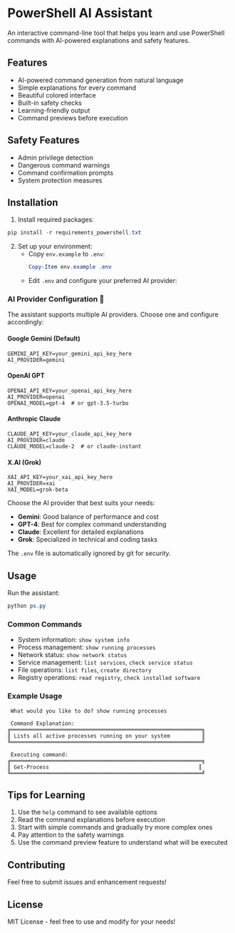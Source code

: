 # PowerShell AI Assistant 

An interactive command-line tool that helps you learn and use PowerShell commands with AI-powered explanations and safety features.

## Features 

-  AI-powered command generation from natural language
-  Simple explanations for every command
-  Beautiful colored interface
-  Built-in safety checks
-  Learning-friendly output
-  Command previews before execution

## Safety Features 

-  Admin privilege detection
-  Dangerous command warnings
-  Command confirmation prompts
-  System protection measures

## Installation 

1. Install required packages:
```powershell
pip install -r requirements_powershell.txt
```

2. Set up your environment:
   - Copy `env.example` to `.env`:
     ```powershell
     Copy-Item env.example .env
     ```
   - Edit `.env` and configure your preferred AI provider:

### AI Provider Configuration 🤖

The assistant supports multiple AI providers. Choose one and configure accordingly:

#### Google Gemini (Default)
```env
GEMINI_API_KEY=your_gemini_api_key_here
AI_PROVIDER=gemini
```

#### OpenAI GPT
```env
OPENAI_API_KEY=your_openai_api_key_here
AI_PROVIDER=openai
OPENAI_MODEL=gpt-4  # or gpt-3.5-turbo
```

#### Anthropic Claude
```env
CLAUDE_API_KEY=your_claude_api_key_here
AI_PROVIDER=claude
CLAUDE_MODEL=claude-2  # or claude-instant
```

#### X.AI (Grok)
```env
XAI_API_KEY=your_xai_api_key_here
AI_PROVIDER=xai
XAI_MODEL=grok-beta
```

Choose the AI provider that best suits your needs:
- **Gemini**: Good balance of performance and cost
- **GPT-4**: Best for complex command understanding
- **Claude**: Excellent for detailed explanations
- **Grok**: Specialized in technical and coding tasks

The `.env` file is automatically ignored by git for security.

## Usage 

Run the assistant:
```powershell
python ps.py
```

### Common Commands 

- System information: `show system info`
- Process management: `show running processes`
- Network status: `show network status`
- Service management: `list services`, `check service status`
- File operations: `list files`, `create directory`
- Registry operations: `read registry`, `check installed software`

### Example Usage 

```
 What would you like to do? show running processes

 Command Explanation:
╔════════════════════════════════════════════════════════════╗
║ Lists all active processes running on your system          ║
╚════════════════════════════════════════════════════════════╝

 Executing command:
╔════════════════════════════════════════════════════════════╗
║ Get-Process                                               ║
╚════════════════════════════════════════════════════════════╝
```

## Tips for Learning 

1. Use the `help` command to see available options
2. Read the command explanations before execution
3. Start with simple commands and gradually try more complex ones
4. Pay attention to the safety warnings
5. Use the command preview feature to understand what will be executed

## Contributing 

Feel free to submit issues and enhancement requests!

## License 

MIT License - feel free to use and modify for your needs!
